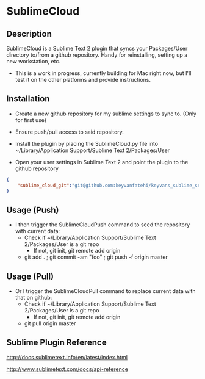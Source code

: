SublimeCloud
=============

## Description

SublimeCloud is a Sublime Text 2 plugin that syncs your Packages/User directory to/from a github repository. Handy for reinstalling, setting up a new workstation, etc.

* This is a work in progress, currently building for Mac right now, but I'll test it on the other platforms and provide instructions.

## Installation

* Create a new github repository for my sublime settings to sync to. (Only for first use)

* Ensure push/pull access to said repository.

* Install the plugin by placing the SublimeCloud.py file into ~/Library/Application Support/Sublime Text 2/Packages/User

* Open your user settings in Sublime Text 2 and point the plugin to the github repository

```json
{
    "sublime_cloud_git":"git@github.com:keyvanfatehi/keyvans_sublime_settings.git"
}
```

## Usage (Push)

* I then trigger the SublimeCloudPush command to seed the repository with current data:
  - Check if ~/Library/Application Support/Sublime Text 2/Packages/User is a git repo
    - If not, git init, git remote add origin <repo>
  - git add . ; git commit -am "foo" ; git push -f origin master

## Usage (Pull)

* Or I trigger the SublimeCloudPull command to replace current data with that on github:
  - Check if ~/Library/Application Support/Sublime Text 2/Packages/User is a git repo
    - If not, git init, git remote add origin <repo>
  - git pull origin master

## Sublime Plugin Reference 

http://docs.sublimetext.info/en/latest/index.html

http://www.sublimetext.com/docs/api-reference